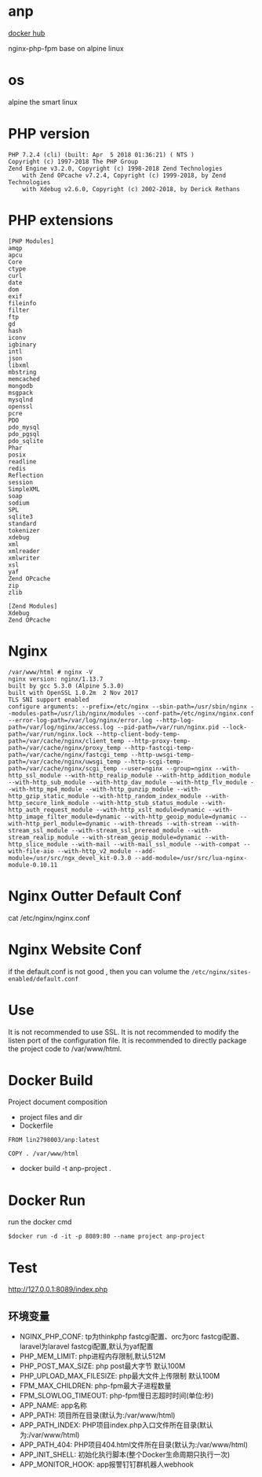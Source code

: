 # anp
<a href="https://hub.docker.com/r/lin2798003/anp/">docker hub</a>

nginx-php-fpm base on alpine linux
# os
alpine the smart linux
# PHP version
```
PHP 7.2.4 (cli) (built: Apr  5 2018 01:36:21) ( NTS )
Copyright (c) 1997-2018 The PHP Group
Zend Engine v3.2.0, Copyright (c) 1998-2018 Zend Technologies
    with Zend OPcache v7.2.4, Copyright (c) 1999-2018, by Zend Technologies
    with Xdebug v2.6.0, Copyright (c) 2002-2018, by Derick Rethans
```
# PHP extensions
```
[PHP Modules]
amqp
apcu
Core
ctype
curl
date
dom
exif
fileinfo
filter
ftp
gd
hash
iconv
igbinary
intl
json
libxml
mbstring
memcached
mongodb
msgpack
mysqlnd
openssl
pcre
PDO
pdo_mysql
pdo_pgsql
pdo_sqlite
Phar
posix
readline
redis
Reflection
session
SimpleXML
soap
sodium
SPL
sqlite3
standard
tokenizer
xdebug
xml
xmlreader
xmlwriter
xsl
yaf
Zend OPcache
zip
zlib

[Zend Modules]
Xdebug
Zend OPcache
```
# Nginx
```
/var/www/html # nginx -V
nginx version: nginx/1.13.7
built by gcc 5.3.0 (Alpine 5.3.0) 
built with OpenSSL 1.0.2m  2 Nov 2017
TLS SNI support enabled
configure arguments: --prefix=/etc/nginx --sbin-path=/usr/sbin/nginx --modules-path=/usr/lib/nginx/modules --conf-path=/etc/nginx/nginx.conf --error-log-path=/var/log/nginx/error.log --http-log-path=/var/log/nginx/access.log --pid-path=/var/run/nginx.pid --lock-path=/var/run/nginx.lock --http-client-body-temp-path=/var/cache/nginx/client_temp --http-proxy-temp-path=/var/cache/nginx/proxy_temp --http-fastcgi-temp-path=/var/cache/nginx/fastcgi_temp --http-uwsgi-temp-path=/var/cache/nginx/uwsgi_temp --http-scgi-temp-path=/var/cache/nginx/scgi_temp --user=nginx --group=nginx --with-http_ssl_module --with-http_realip_module --with-http_addition_module --with-http_sub_module --with-http_dav_module --with-http_flv_module --with-http_mp4_module --with-http_gunzip_module --with-http_gzip_static_module --with-http_random_index_module --with-http_secure_link_module --with-http_stub_status_module --with-http_auth_request_module --with-http_xslt_module=dynamic --with-http_image_filter_module=dynamic --with-http_geoip_module=dynamic --with-http_perl_module=dynamic --with-threads --with-stream --with-stream_ssl_module --with-stream_ssl_preread_module --with-stream_realip_module --with-stream_geoip_module=dynamic --with-http_slice_module --with-mail --with-mail_ssl_module --with-compat --with-file-aio --with-http_v2_module --add-module=/usr/src/ngx_devel_kit-0.3.0 --add-module=/usr/src/lua-nginx-module-0.10.11
```
# Nginx Outter Default Conf
cat /etc/nginx/nginx.conf
# Nginx Website Conf
if the default.conf is not good , then you can volume the `/etc/nginx/sites-enabled/default.conf`
# Use
It is not recommended to use SSL. It is not recommended to modify the listen port of the configuration file. It is recommended to directly package the project code to /var/www/html.
# Docker Build
Project document composition
* project files and dir
* Dockerfile

```
FROM lin2798003/anp:latest

COPY . /var/www/html
```

* docker build -t anp-project .

# Docker Run
run the docker cmd
```
$docker run -d -it -p 8089:80 --name project anp-project
```

# Test
http://127.0.0.1:8089/index.php

## 环境变量
* NGINX_PHP_CONF: tp为thinkphp fastcgi配置、orc为orc fastcgi配置、laravel为laravel fastcgi配置,默认为yaf配置
* PHP_MEM_LIMIT: php进程内存限制,默认512M
* PHP_POST_MAX_SIZE: php post最大字节 默认100M
* PHP_UPLOAD_MAX_FILESIZE: php最大文件上传限制 默认100M
* FPM_MAX_CHILDREN: php-fpm最大子进程数量
* FPM_SLOWLOG_TIMEOUT: php-fpm慢日志超时时间(单位:秒)
* APP_NAME: app名称
* APP_PATH: 项目所在目录(默认为:/var/www/html)
* APP_PATH_INDEX: PHP项目index.php入口文件所在目录(默认为:/var/www/html)
* APP_PATH_404: PHP项目404.html文件所在目录(默认为:/var/www/html)
* APP_INIT_SHELL: 初始化执行脚本(整个Docker生命周期只执行一次)
* APP_MONITOR_HOOK: app报警钉钉群机器人webhook
